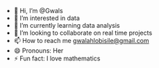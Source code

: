 - 👋 Hi, I’m @Gwals
- 👀 I’m interested in data
- 🌱 I’m currently learning data analysis
- 💞️ I’m looking to collaborate on real time projects
- 📫 How to reach me gwalahlobisile@gmail.com
- 😄 Pronouns: Her
- ⚡ Fun fact: I love mathematics

<!---
Gwals/Gwals is a ✨ special ✨ repository because its `README.md` (this file) appears on your GitHub profile.
You can click the Preview link to take a look at your changes.
--->
